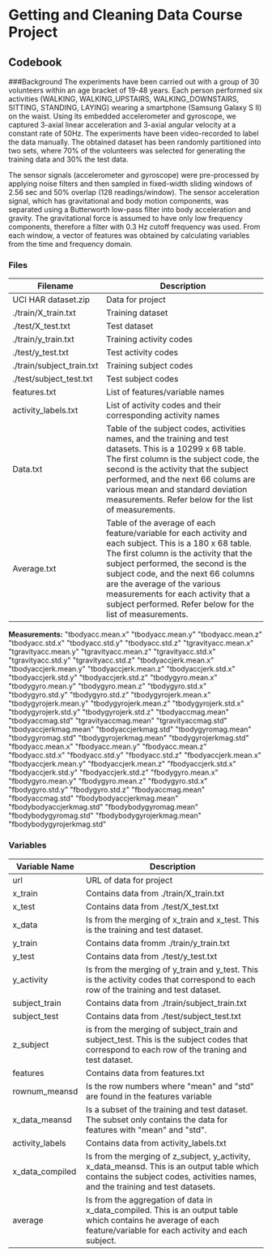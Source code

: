 # Getting and Cleaning Data Course Project
## Codebook
###Background
The experiments have been carried out with a group of 30 volunteers within an age bracket of 19-48 years. Each person performed six activities (WALKING, WALKING_UPSTAIRS, WALKING_DOWNSTAIRS, SITTING, STANDING, LAYING) wearing a smartphone (Samsung Galaxy S II) on the waist. Using its embedded accelerometer and gyroscope, we captured 3-axial linear acceleration and 3-axial angular velocity at a constant rate of 50Hz. The experiments have been video-recorded to label the data manually. The obtained dataset has been randomly partitioned into two sets, where 70% of the volunteers was selected for generating the training data and 30% the test data. 

The sensor signals (accelerometer and gyroscope) were pre-processed by applying noise filters and then sampled in fixed-width sliding windows of 2.56 sec and 50% overlap (128 readings/window). The sensor acceleration signal, which has gravitational and body motion components, was separated using a Butterworth low-pass filter into body acceleration and gravity. The gravitational force is assumed to have only low frequency components, therefore a filter with 0.3 Hz cutoff frequency was used. From each window, a vector of features was obtained by calculating variables from the time and frequency domain. 

### Files
Filename | Description
------------ | -------------
UCI HAR dataset.zip | Data for project
./train/X_train.txt | Training dataset
./test/X_test.txt | Test dataset
./train/y_train.txt | Training activity codes
./test/y_test.txt | Test activity codes
./train/subject_train.txt | Training subject codes
./test/subject_test.txt | Test subject codes
features.txt | List of features/variable names
activity_labels.txt | List of activity codes and their corresponding activity names
Data.txt | Table of the subject codes, activities names, and the training and test datasets. This is a 10299 x 68 table. The first column is the subject code, the second is the activity that the subject performed, and the next 66 colums are various mean and standard deviation measurements. Refer below for the list of measurements.
Average.txt | Table of the average of each feature/variable for each activity and each subject. This is a 180 x 68 table. The first column is the activity that the subject performed, the second is the subject code, and the next 66 columns are the average of the various measurements for each activity that a subject performed. Refer below for the list of measurements.

**Measurements:**
"tbodyacc.mean.x"
"tbodyacc.mean.y"
"tbodyacc.mean.z"
"tbodyacc.std.x"
"tbodyacc.std.y"
"tbodyacc.std.z"
"tgravityacc.mean.x"
"tgravityacc.mean.y"
"tgravityacc.mean.z"
"tgravityacc.std.x"
"tgravityacc.std.y"
"tgravityacc.std.z"
"tbodyaccjerk.mean.x"
"tbodyaccjerk.mean.y"
"tbodyaccjerk.mean.z"
"tbodyaccjerk.std.x"
"tbodyaccjerk.std.y"
"tbodyaccjerk.std.z"
"tbodygyro.mean.x"
"tbodygyro.mean.y"
"tbodygyro.mean.z"
"tbodygyro.std.x"
"tbodygyro.std.y"
"tbodygyro.std.z"
"tbodygyrojerk.mean.x"
"tbodygyrojerk.mean.y"
"tbodygyrojerk.mean.z"
"tbodygyrojerk.std.x"
"tbodygyrojerk.std.y"
"tbodygyrojerk.std.z"
"tbodyaccmag.mean"
"tbodyaccmag.std"
"tgravityaccmag.mean"
"tgravityaccmag.std"
"tbodyaccjerkmag.mean"
"tbodyaccjerkmag.std"
"tbodygyromag.mean"
"tbodygyromag.std"
"tbodygyrojerkmag.mean"
"tbodygyrojerkmag.std"
"fbodyacc.mean.x"
"fbodyacc.mean.y"
"fbodyacc.mean.z"
"fbodyacc.std.x"
"fbodyacc.std.y"
"fbodyacc.std.z"
"fbodyaccjerk.mean.x"
"fbodyaccjerk.mean.y"
"fbodyaccjerk.mean.z"
"fbodyaccjerk.std.x"
"fbodyaccjerk.std.y"
"fbodyaccjerk.std.z"
"fbodygyro.mean.x"
"fbodygyro.mean.y"
"fbodygyro.mean.z"
"fbodygyro.std.x"
"fbodygyro.std.y"
"fbodygyro.std.z"
"fbodyaccmag.mean"
"fbodyaccmag.std"
"fbodybodyaccjerkmag.mean"
"fbodybodyaccjerkmag.std"
"fbodybodygyromag.mean"
"fbodybodygyromag.std"
"fbodybodygyrojerkmag.mean"
"fbodybodygyrojerkmag.std"

### Variables
Variable Name | Description
------------ | -------------
url | URL of data for project
x_train | Contains data from ./train/X_train.txt
x_test | Contains data from ./test/X_test.txt
x_data | Is from the merging of x_train and x_test. This is the training and test dataset.
y_train | Contains data fromm ./train/y_train.txt
y_test | Contains data from ./test/y_test.txt
y_activity | Is from the merging of y_train and y_test. This is the activity codes that correspond to each row of the training and test dataset.
subject_train | Contains data from ./train/subject_train.txt
subject_test | Contains data from ./test/subject_test.txt
z_subject | is from the merging of subject_train and subject_test. This is the subject codes that correspond to each row of the traning and test dataset.
features | Contains data from features.txt
rownum_meansd | Is the row numbers where "mean" and "std" are found in the features variable
x_data_meansd | Is a subset of the training and test dataset. The subset only contains the data for features with "mean" and "std".
activity_labels | Contains data from activity_labels.txt
x_data_compiled | Is from the merging of z_subject, y_activity, x_data_meansd. This is an output table which contains the subject codes, activities names, and the training and test datasets.
average | Is from the aggregation of data in x_data_compiled. This is an output table which contains he average of each feature/variable for each activity and each subject. 
